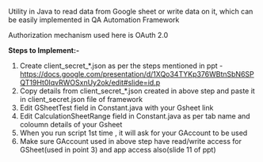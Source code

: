 Utility in Java to read data from Google sheet or write data on it, which can be easily implemented in QA Automation Framework 

Authorization mechanism used here is OAuth 2.0

**Steps to Implement:-**


1) Create client_secret_*.json as per the steps mentioned in ppt - https://docs.google.com/presentation/d/1XQo34TYKp376WBtnSbN6SPQT19Ht0IqvRWOSxnUy2ok/edit#slide=id.p
2) Copy details from client_secret_*.json created in above step and paste it in client_secret.json file of framework
3) Edit GSheetTest field in Constant.java with your Gsheet link
4) Edit CalculationSheetRange field in Constant.java as per tab name and coloumn details of your Gsheet
5) When you run script 1st time , it will ask for your GAccount to be used 
6) Make sure GAccount used in above step have read/write access for GSheet(used in point 3) and app access also(slide 11 of ppt)
